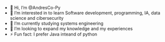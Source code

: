 - 👋 Hi, I’m @AndresCo-Py
- 👀 I’m interested in to learn Software development, programming, IA, data science and cibersecurity
- 🌱 I’m currently studying systems engineering
- 💞️ I’m looking to expand my knowledge and my experiences
- ⚡ Fun fact: I prefer Java inteand of python

<!---
AndresCo-Py/AndresCo-Py is a ✨ special ✨ repository because its `README.md` (this file) appears on your GitHub profile.
You can click the Preview link to take a look at your changes.
--->
